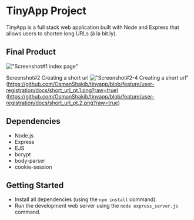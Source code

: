 # TinyApp Project

TinyApp is a full stack web application built with Node and Express that allows users to shorten long URLs (à la bit.ly).

## Final Product

 !["Screenshot#1 index page"](https://github.com/OsmanShakib/tinyapp/blob/feature/user-registration/docs/urls_home.png?raw=true)


Screenshot#2 Creating a short url !["Screenshot#2-4 Creating a short url"](https://github.com/OsmanShakib/tinyapp/blob/feature/user-registration/docs/urls_new.png?raw=true)(https://github.com/OsmanShakib/tinyapp/blob/feature/user-registration/docs/short_url_pt.1.png?raw=true)(https://github.com/OsmanShakib/tinyapp/blob/feature/user-registration/docs/short_url_pt.2.png?raw=true)


## Dependencies

- Node.js
- Express
- EJS
- bcrypt
- body-parser
- cookie-session

## Getting Started

- Install all dependencies (using the `npm install` command).
- Run the development web server using the `node express_server.js` command.
